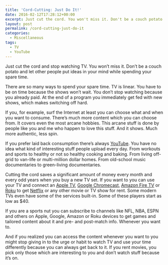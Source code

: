 ```yaml
---
title: 'Cord-Cutting: Just Do It!'
date: 2016-02-12T17:28:12+00:00
excerpt: Just cut the cord. You won't miss it. Don't be a couch potato and let other people put ideas in your mind while spending your spare time.
layout: post
permalink: /cord-cutting-just-do-it
categories:
  - Miscellaneous
tags:
  - TV
  - YouTube
---
```

Just cut the cord and stop watching TV. You won’t miss it. Don’t be a couch potato and let other people put ideas in your mind while spending your spare time.

There are so many ways to spend your spare time. TV is linear. You have to be on time because the shows won’t wait. You don’t stop watching because you already paid. At the end of a program you immediately get fed with new shows, which makes switching off hard.

If you, for example, surf the Internet at least you can choose what and when you want to consume. There’s much more content which you can choose from. It covers even the most arcane hobbies. This arcane stuff is done by people like you and me who happen to love this stuff. And it shows. Much more authentic, less spin.

If you prefer laid back consumption there’s always [YouTube](https://www.youtube.com/). You have no idea what kind of interesting stuff people upload every day. From workouts and sports to healthy or not so healthy cooking and baking. From living off-grid to van-life or multi-million dollar homes. From old-school music documentaries to green-living documentaries.

Cutting the cord saves a significant amount of money every month and every odd years when you buy a new TV set. If you want to you can use your TV and connect an [Apple TV](https://www.apple.com/tv/), [Google Chromecast](https://www.google.com/chromecast/), [Amazon Fire TV](https://www.amazon.com/s/?url=search-alias&field-keywords=fire+tv) or [Roku](https://www.roku.com/) to get [Netflix](https://www.netflix.com/) or any other movie or TV show for rent. Some modern TVs even have some of the services built-in. Some of these players start as low as $40.

If you are a sports nut you can subscribe to channels like NFL, NBA, ESPN and others on Apple, Google, Amazon or Roku devices to get games and tailored content about it and pre- and post-match info. Whenever you want to.

And if you realized you can access the content whenever you want to you might stop giving in to the urge or habit to watch TV and use your time differently because you can always get back to it. If you rent movies, you pick only those which are interesting to you and don’t watch stuff because it’s on.